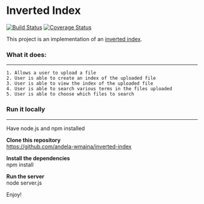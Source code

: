 # Inverted Index

[![Build Status](https://travis-ci.org/andela-wmaina/inverted-index.svg?branch=develop)](https://travis-ci.org/andela-wmaina/inverted-index) [![Coverage Status](https://coveralls.io/repos/github/andela-wmaina/inverted-index/badge.svg?branch=master)](https://coveralls.io/github/andela-wmaina/inverted-index?branch=develop)


This project is an implementation of an <a href="https://en.wikipedia.org/wiki/Inverted_index">inverted index</a>.

### What it does:
-----------------------------------------------------------
	1. Allows a user to upload a file
	2. User is able to create an index of the uploaded file
	3. User is able to view the index of the uploaded file
	4. User is able to search various terms in the files uploaded
	5. User is able to choose which files to search

### Run it locally
-----------------------------------------------------------
Have node.js and npm installed

<strong>Clone this repository</strong>
	<br>
	https://github.com/andela-wmaina/inverted-index

<strong>Install the dependencies</strong>
	<br>
	npm install 

<strong>Run the server</strong>
	<br>
	node server.js

Enjoy!







